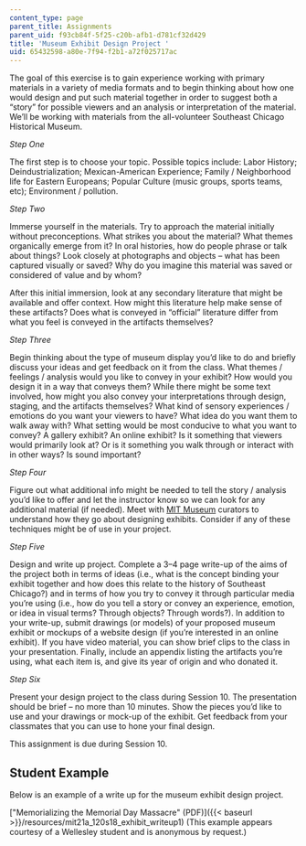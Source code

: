```yaml
---
content_type: page
parent_title: Assignments
parent_uid: f93cb84f-5f25-c20b-afb1-d781cf32d429
title: 'Museum Exhibit Design Project '
uid: 65432598-a80e-7f94-f2b1-a72f025717ac
---
```


The goal of this exercise is to gain experience working with primary materials in a variety of media formats and to begin thinking about how one would design and put such material together in order to suggest both a “story” for possible viewers and an analysis or interpretation of the material. We’ll be working with materials from the all-volunteer Southeast Chicago Historical Museum.

_Step One_

The first step is to choose your topic. Possible topics include: Labor History; Deindustrialization; Mexican-American Experience; Family / Neighborhood life for Eastern Europeans; Popular Culture (music groups, sports teams, etc); Environment / pollution.

_Step Two_

Immerse yourself in the materials. Try to approach the material initially without preconceptions. What strikes you about the material? What themes organically emerge from it? In oral histories, how do people phrase or talk about things? Look closely at photographs and objects – what has been captured visually or saved? Why do you imagine this material was saved or considered of value and by whom?

After this initial immersion, look at any secondary literature that might be available and offer context. How might this literature help make sense of these artifacts? Does what is conveyed in “official” literature differ from what you feel is conveyed in the artifacts themselves?

_Step Three_

Begin thinking about the type of museum display you’d like to do and briefly discuss your ideas and get feedback on it from the class. What themes / feelings / analysis would you like to convey in your exhibit? How would you design it in a way that conveys them? While there might be some text involved, how might you also convey your interpretations through design, staging, and the artifacts themselves? What kind of sensory experiences / emotions do you want your viewers to have? What idea do you want them to walk away with? What setting would be most conducive to what you want to convey? A gallery exhibit? An online exhibit? Is it something that viewers would primarily look at? Or is it something you walk through or interact with in other ways? Is sound important?

_Step Four_

Figure out what additional info might be needed to tell the story / analysis you’d like to offer and let the instructor know so we can look for any additional material (if needed). Meet with [MIT Museum](https://mitmuseum.mit.edu/) curators to understand how they go about designing exhibits. Consider if any of these techniques might be of use in your project.

_Step Five_

Design and write up project. Complete a 3–4 page write-up of the aims of the project both in terms of ideas (i.e., what is the concept binding your exhibit together and how does this relate to the history of Southeast Chicago?) and in terms of how you try to convey it through particular media you’re using (i.e., how do you tell a story or convey an experience, emotion, or idea in visual terms? Through objects? Through words?). In addition to your write-up, submit drawings (or models) of your proposed museum exhibit or mockups of a website design (if you’re interested in an online exhibit). If you have video material, you can show brief clips to the class in your presentation. Finally, include an appendix listing the artifacts you’re using, what each item is, and give its year of origin and who donated it.

_Step Six_

Present your design project to the class during Session 10. The presentation should be brief – no more than 10 minutes. Show the pieces you’d like to use and your drawings or mock-up of the exhibit. Get feedback from your classmates that you can use to hone your final design.

This assignment is due during Session 10.

Student Example
---------------

Below is an example of a write up for the museum exhibit design project.

["Memorializing the Memorial Day Massacre" (PDF)]({{< baseurl >}}/resources/mit21a_120s18_exhibit_writeup1) (This example appears courtesy of a Wellesley student and is anonymous by request.)